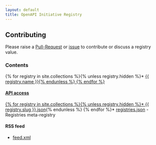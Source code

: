 ```yaml
---
layout: default
title: OpenAPI Initiative Registry
---
```


## Contributing

Please raise a [Pull-Request]() or [issue]() to contribute or discuss a registry value.

### Contents

{% for registry in site.collections %}{% unless registry.hidden %}* <a href="/registries/{{ registry.slug }}">{{ registry.name }}{% endunless %}
{% endfor %}

#### API access

{% for registry in site.collections %}{% unless registry.hidden %}* <a href="/api/{{ registry.slug }}.json">{{ registry.slug }}.json</a>{% endunless %}
{% endfor %}* [registries.json](/api/registries.json) - Registries meta-registry

#### RSS feed

* [feed.xml](/rss/feed.xml)

